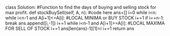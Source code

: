 class Solution:
    #Function to find the days of buying and selling stock for max profit.
	def stockBuySell(self, A, n):
		#code here
		ans=[]
		i=0
		while i<n:
		    while i<n-1 and A[i+1]<=A[i]: #LOCAL MINIMA or BUY STOCK
		        i+=1
		    if i==n-1:
		        break
		    ans.append([i,-1])
		    i+=1
		    while i<n-1 and A[i+1]>=A[i]:  #LOCAL MAXIMA FOR SELL OF STOCK
		        i+=1
		    ans[len(ans)-1][1]=i
		    i+=1
        return ans
